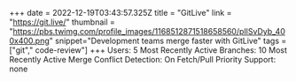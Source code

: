 +++
date = 2022-12-19T03:43:57.325Z
title = "GitLive"
link = "https://git.live/"
thumbnail = "https://pbs.twimg.com/profile_images/1168512871518658560/pIlSvDyb_400x400.png"
snippet="Development teams merge faster with GitLive"
tags = ["git"," code-review"]
+++
Users: 5 Most Recently Active
Branches: 10 Most Recently Active
Merge Conflict Detection: On Fetch/Pull
Priority Support: none
